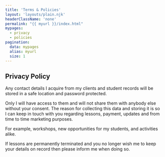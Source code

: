 ```yaml
---
title: 'Terms & Policies'
layout: 'layouts/plain.njk'
headerClassName: 'none'
permalink: "{{ myurl }}/index.html"
mypages:
  - privacy
  - policies
pagination:
  data: mypages
  alias: myurl
  size: 1
---
```


<section class="padded-around">

## Privacy Policy

Any contact details I acquire from my clients and student records will be stored in a safe location and password protected.

Only I will have access to them and will not share them with anybody else without your consent.
The reason for collecting this data and storing it is so I can keep in touch with you regarding lessons, payment, updates and from time to time marketing purposes.

For example, workshops, new opportunities for my students, and activities alike.

If lessons are permanently terminated and you no longer wish me to keep your details on record then please inform me when doing so.

</section>